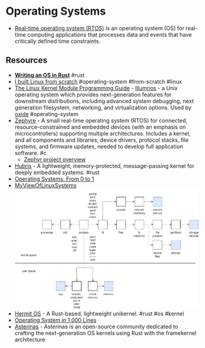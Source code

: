 # Operating Systems

- [Real-time operating system (RTOS)](https://en.wikipedia.org/wiki/Real-time_operating_system) is an operating system (OS) for real-time computing applications that processes data and events that have critically defined time constraints.

## Resources

- [**Writing an OS in Rust**](https://os.phil-opp.com/) #rust
- [I built Linux from scratch](https://thesloth.me/posts/5/) #operating-system #from-scratch #linux
- [The Linux Kernel Module Programming Guide](https://sysprog21.github.io/lkmpg/) - [Illumnos](https://www.illumos.org) - a Unix operating system which provides next-generation features for downstream distributions, including advanced system debugging, next generation filesystem, networking, and virtualization options. Used by [oxide](https://oxide.computer/) #operating-system
- [Zephyre](https://www.zephyrproject.org/) - A small real-time operating system (RTOS) for connected, resource-constrained and embedded devices (with an emphasis on microcontrollers) supporting multiple architectures. Includes a kernel, and all components and libraries, device drivers, protocol stacks, file systems, and firmware updates, needed to develop full application software. #c
  - [Zephyr project overview](https://zephyrproject.org/wp-content/uploads/sites/38/2024/01/Zephyr-Overview-20240110.pdf)
- [Hubris](https://github.com/oxidecomputer/hubris) - A lightweight, memory-protected, message-passing kernel for deeply embedded systems. #rust
- [Operating Systems: From 0 to 1](https://tuhdo.github.io/os01/)
- [MyViewOfLinuxSystems](https://github.com/lsc4719/MyViewOfLinuxSystems)
  ![Linux process view](/static/linux-process-view.png)
- [Hermit OS](https://github.com/hermit-os/kernel) - A Rust-based, lightweight unikernel. #rust #os #kernel
- [Operating System in 1,000 Lines](https://operating-system-in-1000-lines.vercel.app/en/)
- [Asterinas](https://asterinas.github.io) - Asterinas is an open-source community dedicated to crafting the next-generation OS kernels using Rust with the framekernel architecture
